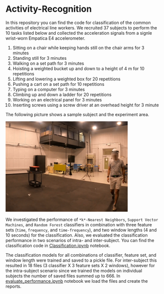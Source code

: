 # Activity-Recognition

In this repository you can find the code for classification of the common activities of electrical line workers. We recruited 37 subjects to perform the 10 tasks listed below and collected the acceleration signals from a signle wrist-worn Empatica E4 accelerometer.

1. Sitting on a chair while keeping hands still on the chair arms for 3 minutes
2. Standing still for 3 minutes
3. Walking on a set path for 3 minutes
4. Hoisting a weighted bucket up and down to a height of 4 m for 10 repetitions
5. Lifting and lowering a weighted box for 20 repetitions
6. Pushing a cart on a set path for 10 repetitions
7. Typing on a computer for 3 minutes
8. Climbing up and down a ladder for 20 repetitions
9. Working on an electrical panel for 3 minutes
10. Inserting screws using a screw driver at an overhead height for 3 minute

The following picture shows a sample subject and the experiment area.

<img src="./images/wrist.png" alt="subject" width="400"/>

We investigated the performance of ```*k*-Nearest Neighbors```, ```Support Vector Machines```, and ```Random Forest``` classifiers in combination with three feature sets (```time```, ```frequency```, and ```time-frequency```), and  two window lengths (4 and 10 seconds) for the classification. Also, we evaluated the classification performance in two scenarios of intra- and inter-subject. You can find the classification code in [Classification.ipynb](Classification.ipynb) notebook.

The classification models for all combinations of classifier, feature set, and window length were trained and saved to a pickle file. For inter-subject this resulted in 18 files (3 classifier X 3 feature sets X 2 windows), however for the intra-subject scenario since we trained the models on individual subjects the number of saved files summed up to 666. In [evaluate_performance.ipynb](evaluate_performance.ipynb) notebook we load the files and create the reports.